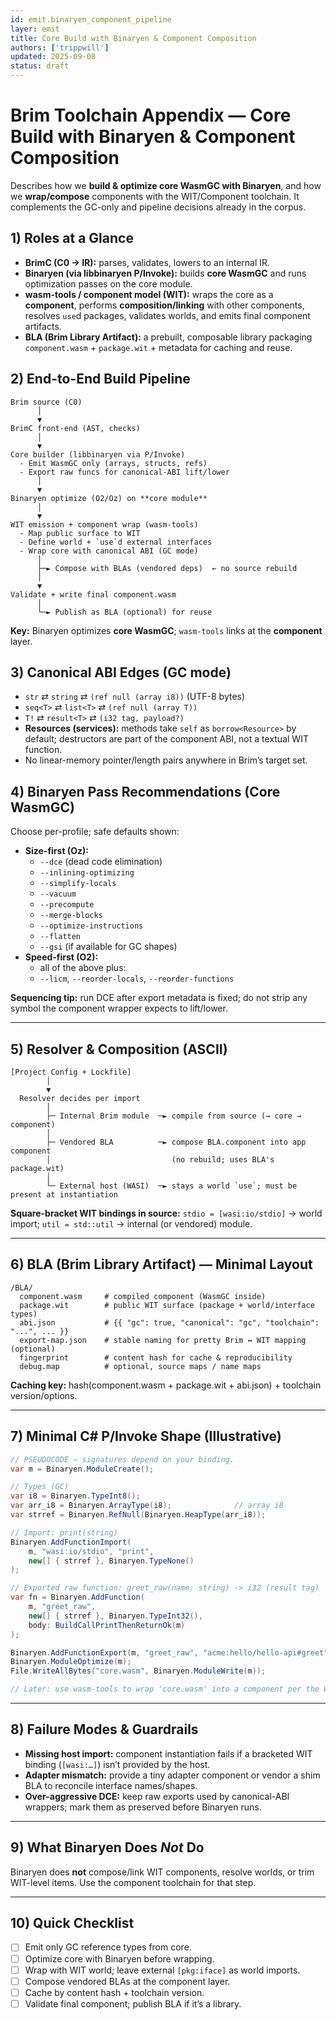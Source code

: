 ```yaml
---
id: emit.binaryen_component_pipeline
layer: emit
title: Core Build with Binaryen & Component Composition
authors: ['trippwill']
updated: 2025-09-08
status: draft
---
```


# Brim Toolchain Appendix — Core Build with Binaryen & Component Composition

Describes how we **build & optimize core WasmGC with Binaryen**, and how we **wrap/compose** components with the WIT/Component toolchain. It complements the GC-only and pipeline decisions already in the corpus.

## 1) Roles at a Glance

- **BrimC (C0 → IR):** parses, validates, lowers to an internal IR.
- **Binaryen (via libbinaryen P/Invoke):** builds **core WasmGC** and runs optimization passes on the core module.
- **wasm-tools / component model (WIT):** wraps the core as a **component**, performs **composition/linking** with other components, resolves `use`d packages, validates worlds, and emits final component artifacts.
- **BLA (Brim Library Artifact):** a prebuilt, composable library packaging `component.wasm` + `package.wit` + metadata for caching and reuse.


## 2) End-to-End Build Pipeline

```
Brim source (C0)
      │
      ▼
BrimC front-end (AST, checks)
      │
      ▼
Core builder (libbinaryen via P/Invoke)
  - Emit WasmGC only (arrays, structs, refs)
  - Export raw funcs for canonical-ABI lift/lower
      │
      ▼
Binaryen optimize (O2/Oz) on **core module**
      │
      ▼
WIT emission + component wrap (wasm-tools)
  - Map public surface to WIT
  - Define world + `use`d external interfaces
  - Wrap core with canonical ABI (GC mode)
      │
      ├─► Compose with BLAs (vendored deps)  ← no source rebuild
      │
      ▼
Validate + write final component.wasm
      │
      └─► Publish as BLA (optional) for reuse
```

**Key:** Binaryen optimizes **core WasmGC**; `wasm-tools` links at the **component** layer.


## 3) Canonical ABI Edges (GC mode)

- `str` ⇄ `string` ⇄ `(ref null (array i8))` (UTF-8 bytes)
- `seq<T>` ⇄ `list<T>` ⇄ `(ref null (array T))`
- `T!` ⇄ `result<T>` ⇄ `(i32 tag, payload?)`
- **Resources (services):** methods take `self` as `borrow<Resource>` by default; destructors are part of the component ABI, not a textual WIT function.
- No linear-memory pointer/length pairs anywhere in Brim’s target set.


## 4) Binaryen Pass Recommendations (Core WasmGC)

Choose per-profile; safe defaults shown:

- **Size-first (Oz):**
  - `--dce` (dead code elimination)
  - `--inlining-optimizing`
  - `--simplify-locals`
  - `--vacuum`
  - `--precompute`
  - `--merge-blocks`
  - `--optimize-instructions`
  - `--flatten`
  - `--gsi` (if available for GC shapes)
- **Speed-first (O2):**
  - all of the above plus:
  - `--licm`, `--reorder-locals`, `--reorder-functions`

**Sequencing tip:** run DCE after export metadata is fixed; do not strip any symbol the component wrapper expects to lift/lower.

---

## 5) Resolver & Composition (ASCII)

```
[Project Config + Lockfile]
        │
        ▼
  Resolver decides per import
        │
        ├─ Internal Brim module  ─► compile from source (→ core → component)
        │
        ├─ Vendored BLA          ─► compose BLA.component into app component
        │                           (no rebuild; uses BLA's package.wit)
        │
        └─ External host (WASI)  ─► stays a world `use`; must be present at instantiation
```

**Square-bracket WIT bindings in source:**
`stdio = [wasi:io/stdio]` → world import; `util = std::util` → internal (or vendored) module.

---

## 6) BLA (Brim Library Artifact) — Minimal Layout

```
/BLA/
  component.wasm     # compiled component (WasmGC inside)
  package.wit        # public WIT surface (package + world/interface types)
  abi.json           # {{ "gc": true, "canonical": "gc", "toolchain": "...", ... }}
  export-map.json    # stable naming for pretty Brim ↔ WIT mapping (optional)
  fingerprint        # content hash for cache & reproducibility
  debug.map          # optional, source maps / name maps
```

**Caching key:** hash(component.wasm + package.wit + abi.json) + toolchain version/options.

---

## 7) Minimal C# P/Invoke Shape (Illustrative)

```csharp
// PSEUDOCODE — signatures depend on your binding.
var m = Binaryen.ModuleCreate();

// Types (GC)
var i8 = Binaryen.TypeInt8();
var arr_i8 = Binaryen.ArrayType(i8);              // array i8
var strref = Binaryen.RefNull(Binaryen.HeapType(arr_i8));

// Import: print(string)
Binaryen.AddFunctionImport(
    m, "wasi:io/stdio", "print",
    new[] { strref }, Binaryen.TypeNone()
);

// Exported raw function: greet_raw(name: string) -> i32 (result tag)
var fn = Binaryen.AddFunction(
    m, "greet_raw",
    new[] { strref }, Binaryen.TypeInt32(),
    body: BuildCallPrintThenReturnOk(m)
);

Binaryen.AddFunctionExport(m, "greet_raw", "acme:hello/hello-api#greet");
Binaryen.ModuleOptimize(m);
File.WriteAllBytes("core.wasm", Binaryen.ModuleWrite(m));

// Later: use wasm-tools to wrap 'core.wasm' into a component per the WIT world.
```

---

## 8) Failure Modes & Guardrails

- **Missing host import:** component instantiation fails if a bracketed WIT binding (`[wasi:…]`) isn’t provided by the host.
- **Adapter mismatch:** provide a tiny adapter component or vendor a shim BLA to reconcile interface names/shapes.
- **Over-aggressive DCE:** keep raw exports used by canonical-ABI wrappers; mark them as preserved before Binaryen runs.

---

## 9) What Binaryen Does *Not* Do

Binaryen does **not** compose/link WIT components, resolve worlds, or trim WIT-level items. Use the component toolchain for that step.

---

## 10) Quick Checklist

- [ ] Emit only GC reference types from core.
- [ ] Optimize core with Binaryen before wrapping.
- [ ] Wrap with WIT world; leave external `[pkg:iface]` as world imports.
- [ ] Compose vendored BLAs at the component layer.
- [ ] Cache by content hash + toolchain version.
- [ ] Validate final component; publish BLA if it’s a library.
